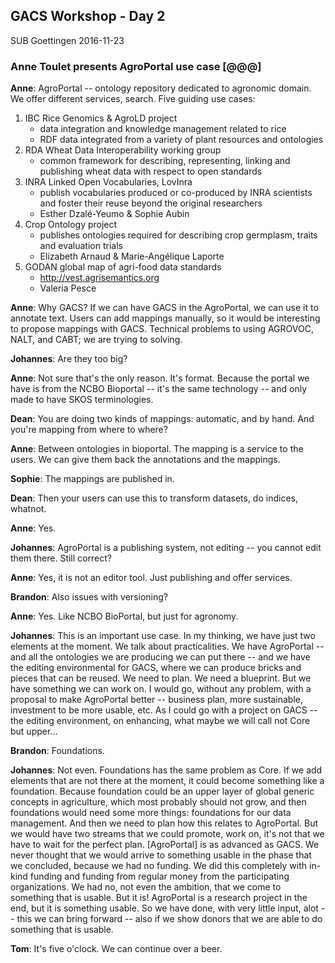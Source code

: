 ## GACS Workshop - Day 2

SUB Goettingen 
2016-11-23 

### Anne Toulet presents AgroPortal use case [@@@]

__Anne__: AgroPortal -- ontology repository dedicated to agronomic domain. 
We offer different services, search. Five guiding use cases: 
1. IBC Rice Genomics & AgroLD project
   * data integration and knowledge management related to rice
   * RDF data integrated from a variety of plant resources and ontologies
2. RDA Wheat Data Interoperability working group
   * common framework for describing, representing, linking and publishing wheat
     data with respect to open standards
3. INRA Linked Open Vocabularies, LovInra
   * publish vocabularies produced or co-produced by INRA scientists and foster their
     reuse beyond the original researchers
   * Esther Dzalé-Yeumo & Sophie Aubin
4. Crop Ontology project
   * publishes ontologies required for describing crop germplasm, traits and
     evaluation trials
   * Elizabeth Arnaud & Marie-Angélique Laporte
5. GODAN global map of agri-food data standards
   * http://vest.agrisemantics.org
   * Valeria Pesce

__Anne__: Why GACS?  If we can have GACS in the AgroPortal, we can use it to
annotate text.  Users can add mappings manually, so it would be interesting to
propose mappings with GACS.  Technical problems to using AGROVOC, NALT, and
CABT; we are trying to solving.  

__Johannes__: Are they too big?

__Anne__: Not sure that's the only reason.  It's format.  Because the portal we
have is from the NCBO Bioportal -- it's the same technology -- and only made to
have SKOS terminologies.

__Dean__: You are doing two kinds of mappings: automatic, and by hand.  And you're 
mapping from where to where?  

__Anne__: Between ontologies in bioportal.  The mapping is a service to the users.
We can give them back the annotations and the mappings.  

__Sophie__: The mappings are published in.

__Dean__: Then your users can use this to transform datasets, do indices, whatnot.

__Anne__: Yes.

__Johannes__: AgroPortal is a publishing system, not editing -- you cannot edit them 
there.  Still correct?

__Anne__: Yes, it is not an editor tool.  Just publishing and offer services.  

__Brandon__: Also issues with versioning?

__Anne__: Yes.  Like NCBO BioPortal, but just for agronomy.  

__Johannes__: This is an important use case.  In my thinking, we have just two 
elements at the moment.  We talk about practicalities.  We have AgroPortal -- 
and all the ontologies we are producing we can put there -- and we have the 
editing environmental for GACS, where we can produce bricks and pieces that 
can be reused.  We need to plan.  We need a blueprint.  But we have something we 
can work on.  I would go, without any problem, with a proposal to make AgroPortal 
better -- business plan, more sustainable, investment to be more usable, etc.
As I could go with a project on GACS -- the editing environment, on enhancing, 
what maybe we will call not Core but upper...

__Brandon__: Foundations.

__Johannes__: Not even.  Foundations has the same problem as Core.  If we add 
elements that are not there at the moment, it could become something like a 
foundation.  Because foundation could be an upper layer of global generic 
concepts in agriculture, which most probably should not grow, and then 
foundations would need some more things: foundations for our data management. 
And then we need to plan how this relates to AgroPortal.  But we would have 
two streams that we could promote, work on, it's not that we have to wait 
for the perfect plan.  [AgroPortal] is as advanced as GACS.  We never thought 
that we would arrive to something usable in the phase that we concluded, 
because we had no funding.  We did this completely with in-kind funding and 
funding from regular money from the participating organizations.  We had no, 
not even the ambition, that we come to something that is usable.  But it is!
AgroPortal is a research project in the end, but it is something usable. 
So we have done, with very little input, alot -- this we can bring forward -- 
also if we show donors that we are able to do something that is usable. 

__Tom__: It's five o'clock.  We can continue over a beer.


